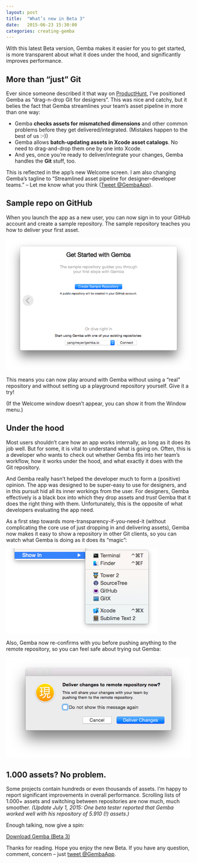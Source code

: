 ```yaml
---
layout: post
title:  "What’s new in Beta 3"
date:   2015-06-23 15:30:00
categories: creating-gemba
---
```


With this latest Beta version, Gemba makes it easier for you to get started, is more transparent about what it does under the hood, and significantly improves performance.
 
## More than “just” Git
Ever since someone described it that way on [ProductHunt](http://www.producthunt.com/tech/gemba), I’ve positioned Gemba as “drag-n-drop Git for designers”. This was nice and catchy, but it belies the fact that Gemba streamlines your team’s asset pipeline in more than one way:

- Gemba **checks assets for mismatched dimensions** and other common problems before they get delivered/integrated. (Mistakes happen to the best of us :-))
- Gemba allows **batch-updating assets in Xcode asset catalogs**. No need to drag-and-drop them one by one into Xcode.
- And yes, once you’re ready to deliver/integrate your changes, Gemba handles the **Git** stuff, too.

This is reflected in the app’s new Welcome screen. I am also changing Gemba’s tagline to “Streamlined asset pipeline for designer–developer teams.” – Let me know what you think ([Tweet @GembaApp](https://twitter.com/GembaApp)).

## Sample repo on GitHub

When you launch the app as a new user, you can now sign in to your GitHub account and create a sample repository. The sample repository teaches you how to deliver your first asset.

![Onboarding with GitHub account](/img/posts/2015-06-onboarding-github.png)

This means you can now play around with Gemba without using a “real” repository and without setting up a playground repository yourself. Give it a try!

(If the Welcome window doesn’t appear, you can show it from the Window menu.)

## Under the hood

Most users shouldn’t care how an app works internally, as long as it does its job well. But for some, it is vital to understand what is going on. Often, this is a developer who wants to check out whether Gemba fits into her team’s workflow, how it works under the hood, and what exactly it does with the Git repository.

And Gemba really hasn’t helped the developer much to form a (positive) opinion. The app was designed to be super-easy to use for designers, and in this pursuit hid all its inner workings from the user. For designers, Gemba effectively is a black box into which they drop assets and _trust_ Gemba that it does the right thing with them. Unfortunately, this is the opposite of what developers evaluating the app need.

As a first step towards more-transparency-if-you-need-it (without complicating the core use of just dropping in and delivering assets), Gemba now makes it easy to show a repository in other Git clients, so you can watch what Gemba is doing as it does its “magic”:

![Show repository in other Git clients](/img/posts/2015-06-show-in-menu.png)

Also, Gemba now re-confirms with you before pushing anything to the remote repository, so you can feel safe about trying out Gemba:

![Dialog to reconfirm push](/img/posts/2015-06-push-reconfirm-dialog.png)

## 1.000 assets? No problem.

Some projects contain hundreds or even thousands of assets. I’m happy to report significant improvements in overall performance. Scrolling lists of 1.000+ assets and switching between repositories are now much, much smoother. _(Update July 1, 2015: One beta tester reported that Gemba worked well with his repository of 5.910 (!) assets.)_

Enough talking, now give a spin:

[Download Gemba (Beta 3)](http://gemba.io/download.html)

Thanks for reading. Hope you enjoy the new Beta. If you have any question, comment, concern – just [tweet @GembaApp](https://twitter.com/GembaApp).
